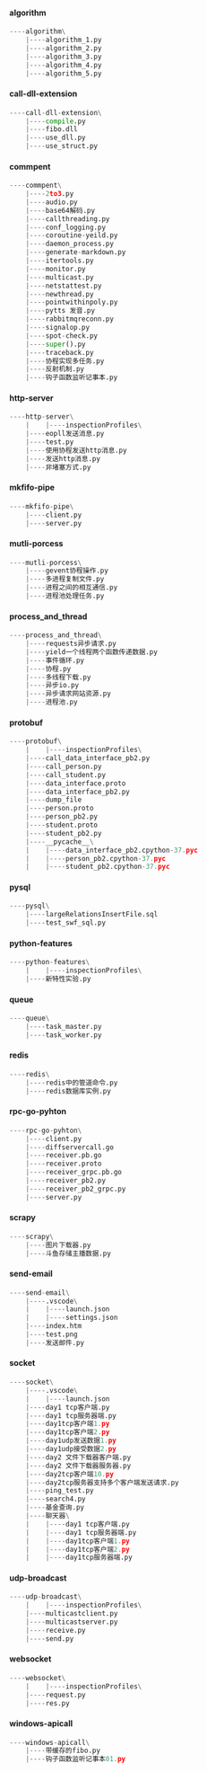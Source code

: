 #### algorithm
```python 
----algorithm\
    |----algorithm_1.py
    |----algorithm_2.py
    |----algorithm_3.py
    |----algorithm_4.py
    |----algorithm_5.py
```
#### call-dll-extension
```python 
----call-dll-extension\
    |----compile.py
    |----fibo.dll
    |----use_dll.py
    |----use_struct.py
```
#### commpent
```python 
----commpent\
    |----2to3.py
    |----audio.py
    |----base64解码.py
    |----callthreading.py
    |----conf_logging.py
    |----coroutine-yeild.py
    |----daemon_process.py
    |----generate-markdown.py
    |----itertools.py
    |----monitor.py
    |----multicast.py
    |----netstattest.py
    |----newthread.py
    |----pointwithinpoly.py
    |----pytts 发音.py
    |----rabbitmqreconn.py
    |----signalop.py
    |----spot-check.py
    |----super().py
    |----traceback.py
    |----协程实现多任务.py
    |----反射机制.py
    |----钩子函数监听记事本.py
```
#### http-server
```python 
----http-server\
    |    |----inspectionProfiles\
    |----eopll发送消息.py
    |----test.py
    |----使用协程发送http消息.py
    |----发送http消息.py
    |----非堵塞方式.py
```
#### mkfifo-pipe
```python 
----mkfifo-pipe\
    |----client.py
    |----server.py
```
#### mutli-porcess
```python 
----mutli-porcess\
    |----gevent协程操作.py
    |----多进程复制文件.py
    |----进程之间的相互通信.py
    |----进程池处理任务.py
```
#### process_and_thread
```python 
----process_and_thread\
    |----requests异步请求.py
    |----yield一个线程两个函数传递数据.py
    |----事件循环.py
    |----协程.py
    |----多线程下载.py
    |----异步io.py
    |----异步请求网站资源.py
    |----进程池.py
```
#### protobuf
```python 
----protobuf\
    |    |----inspectionProfiles\
    |----call_data_interface_pb2.py
    |----call_person.py
    |----call_student.py
    |----data_interface.proto
    |----data_interface_pb2.py
    |----dump_file
    |----person.proto
    |----person_pb2.py
    |----student.proto
    |----student_pb2.py
    |----__pycache__\
    |    |----data_interface_pb2.cpython-37.pyc
    |    |----person_pb2.cpython-37.pyc
    |    |----student_pb2.cpython-37.pyc
```
#### pysql
```python 
----pysql\
    |----largeRelationsInsertFile.sql
    |----test_swf_sql.py
```
#### python-features
```python 
----python-features\
    |    |----inspectionProfiles\
    |----新特性实验.py
```
#### queue
```python 
----queue\
    |----task_master.py
    |----task_worker.py
```
#### redis
```python 
----redis\
    |----redis中的管道命令.py
    |----redis数据库实例.py
```
#### rpc-go-pyhton
```python 
----rpc-go-pyhton\
    |----client.py
    |----diffservercall.go
    |----receiver.pb.go
    |----receiver.proto
    |----receiver_grpc.pb.go
    |----receiver_pb2.py
    |----receiver_pb2_grpc.py
    |----server.py
```
#### scrapy
```python 
----scrapy\
    |----图片下载器.py
    |----斗鱼存储主播数据.py
```
#### send-email
```python 
----send-email\
    |----.vscode\
    |    |----launch.json
    |    |----settings.json
    |----index.htm
    |----test.png
    |----发送邮件.py
```
#### socket
```python 
----socket\
    |----.vscode\
    |    |----launch.json
    |----day1 tcp客户端.py
    |----day1 tcp服务器端.py
    |----day1tcp客户端1.py
    |----day1tcp客户端2.py
    |----day1udp发送数据1.py
    |----day1udp接受数据2.py
    |----day2 文件下载器客户端.py
    |----day2 文件下载器服务器.py
    |----day2tcp客户端10.py
    |----day2tcp服务器支持多个客户端发送请求.py
    |----ping_test.py
    |----search4.py
    |----基金查询.py
    |----聊天器\
    |    |----day1 tcp客户端.py
    |    |----day1 tcp服务器端.py
    |    |----day1tcp客户端1.py
    |    |----day1tcp客户端2.py
    |    |----day1tcp服务器端.py
```
#### udp-broadcast
```python 
----udp-broadcast\
    |    |----inspectionProfiles\
    |----multicastclient.py
    |----multicastserver.py
    |----receive.py
    |----send.py
```
#### websocket
```python 
----websocket\
    |    |----inspectionProfiles\
    |----request.py
    |----res.py
```
#### windows-apicall
```python 
----windows-apicall\
    |----带缓存的fibo.py
    |----钩子函数监听记事本01.py
```
